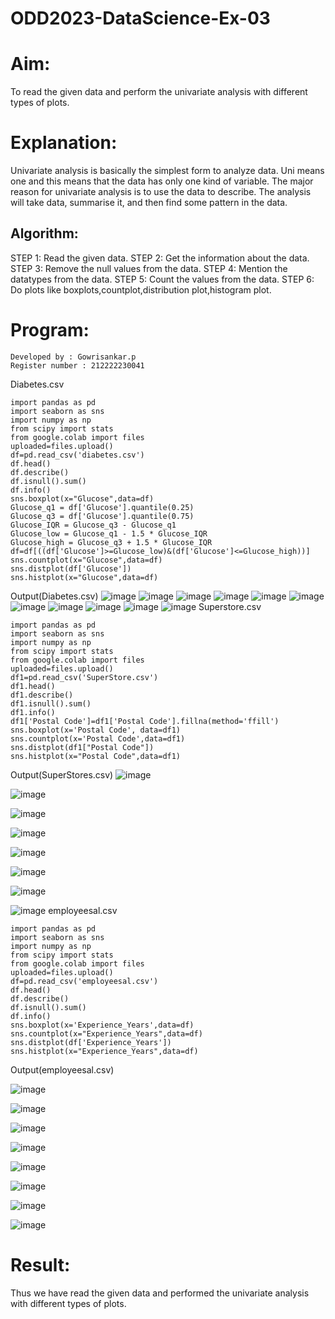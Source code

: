 # ODD2023-DataScience-Ex-03
# Aim:
To read the given data and perform the univariate analysis with different types of plots.

# Explanation:
Univariate analysis is basically the simplest form to analyze data. Uni means one and this means that the data has only one kind of variable. The major reason for univariate analysis is to use the data to describe. The analysis will take data, summarise it, and then find some pattern in the data.

## Algorithm:
STEP 1: Read the given data.
STEP 2: Get the information about the data.
STEP 3: Remove the null values from the data.
STEP 4: Mention the datatypes from the data.
STEP 5: Count the values from the data.
STEP 6: Do plots like boxplots,countplot,distribution plot,histogram plot.
   
# Program:
 ```
Developed by : Gowrisankar.p
Register number : 212222230041
 ```
  Diabetes.csv
```
import pandas as pd
import seaborn as sns
import numpy as np
from scipy import stats
from google.colab import files
uploaded=files.upload()
df=pd.read_csv('diabetes.csv')
df.head()
df.describe()
df.isnull().sum()
df.info()
sns.boxplot(x="Glucose",data=df)
Glucose_q1 = df['Glucose'].quantile(0.25)
Glucose_q3 = df['Glucose'].quantile(0.75)
Glucose_IQR = Glucose_q3 - Glucose_q1
Glucose_low = Glucose_q1 - 1.5 * Glucose_IQR
Glucose_high = Glucose_q3 + 1.5 * Glucose_IQR
df=df[((df['Glucose']>=Glucose_low)&(df['Glucose']<=Glucose_high))]
sns.countplot(x="Glucose",data=df)
sns.distplot(df['Glucose'])
sns.histplot(x="Glucose",data=df)
```
 Output(Diabetes.csv)
![image](https://github.com/gowrisankarponnusamy/ODD2023-DataScience-Ex-03/assets/119393123/4e624a90-c3f2-4d33-a093-5e2bff1d6621)
![image](https://github.com/gowrisankarponnusamy/ODD2023-DataScience-Ex-03/assets/119393123/2749a026-4c4e-4003-b515-1782978a2760)
![image](https://github.com/gowrisankarponnusamy/ODD2023-DataScience-Ex-03/assets/119393123/7dddcebd-d7ab-4f64-b11a-fddf2705458a)
![image](https://github.com/gowrisankarponnusamy/ODD2023-DataScience-Ex-03/assets/119393123/73ad8c63-2f4b-4c99-895a-dfb1737e93fd)
![image](https://github.com/gowrisankarponnusamy/ODD2023-DataScience-Ex-03/assets/119393123/ae4eac8b-1871-47fd-bebf-42a684bbc02b)
![image](https://github.com/gowrisankarponnusamy/ODD2023-DataScience-Ex-03/assets/119393123/d0f476e5-4f08-4102-ad8b-71a2640560f5)
![image](https://github.com/gowrisankarponnusamy/ODD2023-DataScience-Ex-03/assets/119393123/93cd57ef-f3b9-4bf2-a4fe-e6df2656c9fd)
![image](https://github.com/gowrisankarponnusamy/ODD2023-DataScience-Ex-03/assets/119393123/2548c30f-aa3d-4d4a-a98c-261e01694813)
![image](https://github.com/gowrisankarponnusamy/ODD2023-DataScience-Ex-03/assets/119393123/5f583720-a43a-4001-84e3-813e6005c6c6)
![image](https://github.com/gowrisankarponnusamy/ODD2023-DataScience-Ex-03/assets/119393123/f022790e-14e4-41aa-a229-4a488cbb4ed6)
![image](https://github.com/gowrisankarponnusamy/ODD2023-DataScience-Ex-03/assets/119393123/7a839f9f-5367-4dcf-afed-2a1ac4743a18)
 Superstore.csv
 ```
import pandas as pd
import seaborn as sns
import numpy as np
from scipy import stats
from google.colab import files
uploaded=files.upload()
df1=pd.read_csv('SuperStore.csv')
df1.head()
df1.describe()
df1.isnull().sum()
df1.info()
df1['Postal Code']=df1['Postal Code'].fillna(method='ffill')
sns.boxplot(x='Postal Code', data=df1)
sns.countplot(x='Postal Code',data=df1)
sns.distplot(df1["Postal Code"])
sns.histplot(x="Postal Code",data=df1)
```
  Output(SuperStores.csv)
 ![image](https://github.com/gowrisankarponnusamy/ODD2023-DataScience-Ex-03/assets/119393123/db20dc79-e10f-4889-a204-32d3d5fc437d)
 
![image](https://github.com/gowrisankarponnusamy/ODD2023-DataScience-Ex-03/assets/119393123/2549724a-73ab-433b-831f-49f4f8307423)

![image](https://github.com/gowrisankarponnusamy/ODD2023-DataScience-Ex-03/assets/119393123/29c43166-9dc7-4e2c-ad2c-2ab0890c61d8)

![image](https://github.com/gowrisankarponnusamy/ODD2023-DataScience-Ex-03/assets/119393123/e1ecf630-fc64-4181-a5c4-e34842d7cd8e)

![image](https://github.com/gowrisankarponnusamy/ODD2023-DataScience-Ex-03/assets/119393123/bfe55edf-1f70-44d4-8263-25f037a53d49)

![image](https://github.com/gowrisankarponnusamy/ODD2023-DataScience-Ex-03/assets/119393123/b812f0ac-c445-4726-9472-2fe62a5a3876)

![image](https://github.com/gowrisankarponnusamy/ODD2023-DataScience-Ex-03/assets/119393123/2875bbb5-5126-4828-b669-fd26fe2b2761)

![image](https://github.com/gowrisankarponnusamy/ODD2023-DataScience-Ex-03/assets/119393123/379cc7f7-0dea-44d3-b534-92d956d85bf7)
  employeesal.csv
```
import pandas as pd
import seaborn as sns
import numpy as np
from scipy import stats
from google.colab import files
uploaded=files.upload()
df=pd.read_csv('employeesal.csv')
df.head()
df.describe()
df.isnull().sum()
df.info()
sns.boxplot(x='Experience_Years',data=df)
sns.countplot(x="Experience_Years",data=df)
sns.distplot(df['Experience_Years'])
sns.histplot(x="Experience_Years",data=df)
```
Output(employeesal.csv)

![image](https://github.com/gowrisankarponnusamy/ODD2023-DataScience-Ex-03/assets/119393123/60155f1c-d0d0-4519-8bba-8082d7dda279)

![image](https://github.com/gowrisankarponnusamy/ODD2023-DataScience-Ex-03/assets/119393123/1c354f16-2677-4be9-8c5a-0b44f97dca88)

![image](https://github.com/gowrisankarponnusamy/ODD2023-DataScience-Ex-03/assets/119393123/c4fa330f-716c-4e11-a5d0-c2d9a62122b4)

![image](https://github.com/gowrisankarponnusamy/ODD2023-DataScience-Ex-03/assets/119393123/82355ef3-9945-4cf2-bfd2-60d782cca75b)

![image](https://github.com/gowrisankarponnusamy/ODD2023-DataScience-Ex-03/assets/119393123/cdeda3d5-9b07-4123-b8bc-79ad66626753)

![image](https://github.com/gowrisankarponnusamy/ODD2023-DataScience-Ex-03/assets/119393123/78b52658-2159-45b9-aeb5-f18394404eb8)

![image](https://github.com/gowrisankarponnusamy/ODD2023-DataScience-Ex-03/assets/119393123/78cc6a4b-bd0d-4aa7-b720-e7d35c5b5601)

![image](https://github.com/gowrisankarponnusamy/ODD2023-DataScience-Ex-03/assets/119393123/24bcca7b-59b1-49aa-b6da-6586f6b2fa88)
# Result:
Thus we have read the given data and performed the univariate analysis with different types of plots.
  
